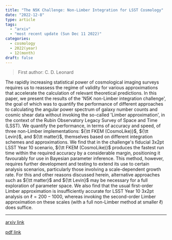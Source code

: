 ```yaml
---
title: "The N5K Challenge: Non-Limber Integration for LSST Cosmology"
date: "2022-12-8"
type: article
tags:
  - "arxiv"
  - "most recent update (Sun Dec 11 2022)"
categories:
  - cosmology
  - 2022(year)
  - 12(month)
draft: false
---
```


> First author: C. D. Leonard

 The rapidly increasing statistical power of cosmological imaging surveys
requires us to reassess the regime of validity for various approximations that
accelerate the calculation of relevant theoretical predictions. In this paper,
we present the results of the 'N5K non-Limber integration challenge', the goal
of which was to quantify the performance of different approaches to calculating
the angular power spectrum of galaxy number counts and cosmic shear data
without invoking the so-called 'Limber approximation', in the context of the
Rubin Observatory Legacy Survey of Space and Time (LSST). We quantify the
performance, in terms of accuracy and speed, of three non-Limber
implementations: ${\tt FKEM (CosmoLike)}$, ${\tt Levin}$, and ${\tt matter}$,
themselves based on different integration schemes and approximations. We find
that in the challenge's fiducial 3x2pt LSST Year 10 scenario, ${\tt FKEM
(CosmoLike)}$ produces the fastest run time within the required accuracy by a
considerable margin, positioning it favourably for use in Bayesian parameter
inference. This method, however, requires further development and testing to
extend its use to certain analysis scenarios, particularly those involving a
scale-dependent growth rate. For this and other reasons discussed herein,
alternative approaches such as ${\tt matter}$ and ${\tt Levin}$ may be
necessary for a full exploration of parameter space. We also find that the
usual first-order Limber approximation is insufficiently accurate for LSST Year
10 3x2pt analysis on $\ell=200-1000$, whereas invoking the second-order Limber
approximation on these scales (with a full non-Limber method at smaller $\ell$)
does suffice.

---
[arxiv link](http://arxiv.org/abs/2212.04291v1)

[pdf link](http://arxiv.org/pdf/2212.04291v1)